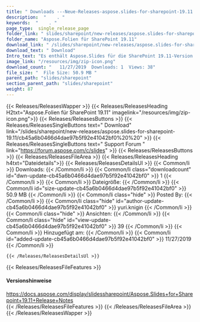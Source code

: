 ```yaml
---
title: " Downloads ---Neue-Releases-aspose.slides-for-sharepoint-19.11 . "
description:  "    . " 
keywords:  "    . " 
page_type:  single_release_page
folder_link: " slides/sharepoint/new-releases/aspose.slides-for-sharepoint-19.11/"
folder_name: "Aspose.Folien für SharePoint 19.11"
download_link: " /slides/sharepoint/new-releases/aspose.slides-for-sharepoint-19.11/cb45a6b0466d4dae97b5f92e41042bf0"
download_text: " Download"
Intro_text: "Es enthält Aspose.Slides für die SharePoint 19.11-Version."
image_link: "/resources/img/zip-icon.png"
download_count: "   11/27/2019  Downloads: 1  Views: 38"
file_size: "  File Size: 50.9 MB "
parent_path: "slides/sharepoint"
section_parent_path: "slides/sharepoint"
weight: 87
---
```


{{< Releases/ReleasesWapper >}}
  {{< Releases/ReleasesHeading H2txt="Aspose.Folien für SharePoint 19.11" imagelink="/resources/img/zip-icon.png">}}
  {{< Releases/ReleasesButtons >}}
    {{< Releases/ReleasesSingleButtons text=" Download" link="/slides/sharepoint/new-releases/aspose.slides-for-sharepoint-19.11/cb45a6b0466d4dae97b5f92e41042bf0%20%20" >}}
    {{< Releases/ReleasesSingleButtons text=" Support Forum " link="https://forum.aspose.com/c/slides" >}}
  {{< Releases/ReleasesButtons >}}
  {{< Releases/ReleasesFileArea >}}
    {{< Releases/ReleasesHeading h4txt="Dateidetails">}}
    {{< Releases/ReleasesDetailsUl >}}
            {{< Common/li >}} Downloads: {{< /Common/li >}}
      {{< Common/li class="downloadcount" id="dwn-update-cb45a6b0466d4dae97b5f92e41042bf0" >}} 1 {{< /Common/li >}}
      {{< Common/li >}} Dateigröße: {{< /Common/li >}}
      {{< Common/li id="size-update-cb45a6b0466d4dae97b5f92e41042bf0" >}} 50.9 MB {{< /Common/li >}} 
      {{< Common/li  class="hide" >}} Posted By: {{< /Common/li >}} 
      {{< Common/li class="hide" id="author-update-cb45a6b0466d4dae97b5f92e41042bf0" >}} yuri.knigin {{< /Common/li >}}
      {{< Common/li class="hide" >}} Ansichten: {{< /Common/li >}}
      {{< Common/li class="hide" id="view-update-cb45a6b0466d4dae97b5f92e41042bf0" >}} 39 {{< /Common/li >}}
      {{< Common/li >}} Hinzugefügt am: {{< /Common/li >}}
      {{< Common/li id="added-update-cb45a6b0466d4dae97b5f92e41042bf0" >}} 11/27/2019 {{< /Common/li >}} 

    {{< /Releases/ReleasesDetailsUl >}}

  {{< Releases/ReleasesFileFeatures >}}
      <h4>Versionshinweise</h4><div> <a href="https://docs.aspose.com/display/slidessharepoint/Aspose.Slides+for+Sharepoint+19.11+Release+Notes">https://docs.aspose.com/display/slidessharepoint/Aspose.Slides+for+Sharepoint+19.11+Release+Notes</a></div>
  {{< /Releases/ReleasesFileFeatures >}}
 {{< /Releases/ReleasesFileArea >}}
{{< /Releases/ReleasesWapper >}}




